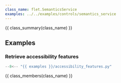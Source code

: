 ```yaml
---
class_name: flet.SemanticsService
examples: ../../examples/controls/semantics_service
---
```


{{ class_summary(class_name) }}

## Examples

### Retrieve accessibility features

```python
--8<-- "{{ examples }}/accessibility_features.py"
```

{{ class_members(class_name) }}
